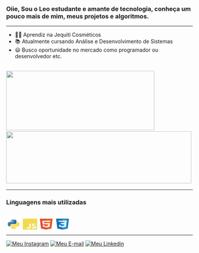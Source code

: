 ### Oiie, Sou o Leo estudante e amante de tecnologia, conheça um pouco mais de mim, meus projetos e algoritmos.
<hr>

- 🧑‍💻 Aprendiz na Jequiti Cosméticos
- 📚 Atualmente cursando Análise e Desenvolvimento de Sistemas
- 😃 Busco oportunidade no mercado como programador ou desenvolvedor etc.

<br>

<div>
  <a href="https://www.github.com/leoo-silva"><img width="400em" height="160em" src="https://github-readme-stats.vercel.app/api?username=leoo-silva&show_icons=true&theme=dark&include_all_commits=true&count_private=true"/></a>
</div>
<img width="500em" height="140em" src="https://github-readme-stats.vercel.app/api/top-langs/?username=leoo-silva&layout=compact&langs_count=7&theme=dark"/>

<hr>
  
### Linguagens mais utilizadas
 
<div style="display: inline_block"><br>
  <img align="center" alt="Leo-Python" height="30" width="40" src="https://raw.githubusercontent.com/devicons/devicon/master/icons/python/python-original.svg">
  <img align="center" alt="Leo-Js" height="30" width="40" src="https://raw.githubusercontent.com/devicons/devicon/master/icons/javascript/javascript-plain.svg">
  <img align="center" alt="Leo-HTML" height="30" width="40" src="https://raw.githubusercontent.com/devicons/devicon/master/icons/html5/html5-original.svg">
  <img align="center" alt="Rafa-CSS" height="30" width="40" src="https://raw.githubusercontent.com/devicons/devicon/master/icons/css3/css3-original.svg">
</div>
<hr>
  
<div>
  <a href="https://www.instagram.com/leoof_silva/" target="blank"><img title="Meu Instagram" src="https://img.shields.io/badge/-Instagram-%23E4405F?style=for-the-badge&logo=instagram&logoColor=white"></a>
  <a href = "mailto:leonardoferreira032@gmail.com"><img title="Meu E-mail" src="https://img.shields.io/badge/-Gmail-%23333?style=for-the-badge&logo=gmail&logoColor=white" target="_blank"></a>
  <a href="https://www.linkedin.com/in/leonardo-ferreira-06358419b/" target="_blank"><img title="Meu Linkedin" src="https://img.shields.io/badge/-LinkedIn-%230077B5?style=for-the-badge&logo=linkedin&logoColor=white" target="_blank"></a>
</div>
